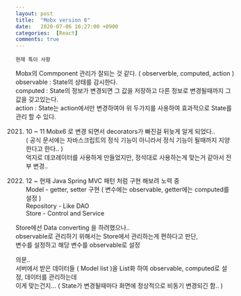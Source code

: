 ```yaml
---
layout: post
title:  "Mobx version 6"
date:   2020-07-06 16:27:00 +0900
categories:  [React]
comments: true
---
```



<html>
  <title>React</title>
  <body>

    현재 특이 사항

  Mobx의 Commponent 관리가 잘되는 것 같다. ( observerble, computed, action )
    observable : State의 상태를 감시한다. <br>
    computed : State의 정보가 변경되면 그 값을 저장하고 다른 정보로 변경될때까지 그 값을 갖고있는다. <br>
    action : State는 action에서만 변경하여야 위 두가지를 사용하여 효과적으로 State를 관리 할 수 있다. <br>


2021. 10 ~ 11 
  Mobx6 로 변경 되면서 decorators가 빠진걸 뒤늦게 알게 되었다.. <br>
    ( 공식 문서에는 자바스크립트의 정식 기능이 아니라서 정식 기능이 될때까지 지양한다고 한다.. ) <br>
  억지로 데코레이터를 사용하게 만들었지만, 정석대로 사용하는게 맞는거 같아서 전부 변경..<br>
  
  
2021. 12 ~ 현재
  Java Spring MVC 패턴 처럼 구현 해보려 노력 중<br>
  Model - getter, setter 구현 ( 변수에는 observable, getter에는 computed를 설정 )<br>
  Repository - Like DAO<br>
  Store - Control and Service<br>
  
  Store에선 Data converting 을 하려했으나.. <br>
  observable로 관리하기 위해서는 Store에서 관리하는게 편하다고 판단,<br>
  변수를 설정하고 해당 변수를 observable로 설정<br>
  
  의문.. <br>
  서버에서 받은 데이터들 ( Model list )을 List화 하여 observable, computed로 설정, 데이터를 관리하는데<br>
  이게 맞는건지... ( State가 변경될때마다 화면에 정상적으로 비동기 변경되긴 함.. )<br>
  


  </body>
</html>
